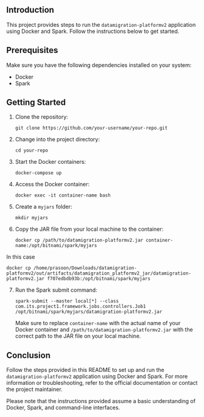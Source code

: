 
## Introduction

This project provides steps to run the `datamigration-platformv2` application using Docker and Spark. Follow the instructions below to get started.

## Prerequisites

Make sure you have the following dependencies installed on your system:

- Docker
- Spark

## Getting Started

1. Clone the repository:

   ```shell
   git clone https://github.com/your-username/your-repo.git
   ```

2. Change into the project directory:

   ```shell
   cd your-repo
   ```

3. Start the Docker containers:

   ```shell
   docker-compose up
   ```

4. Access the Docker container:

   ```shell
   docker exec -it container-name bash
   ```

5. Create a `myjars` folder:

   ```shell
   mkdir myjars
   ```

6. Copy the JAR file from your local machine to the container:

   ```shell
   docker cp /path/to/datamigration-platformv2.jar container-name:/opt/bitnami/spark/myjars
   ```
In this case
   ```shell
   docker cp /home/prasoon/Downloads/datamigration-platformv2/out/artifacts/datamigration_platformv2_jar/datamigration-platformv2.jar f707edbdb93b:/opt/bitnami/spark/myjars
   ```

7. Run the Spark submit command:

   ```shell
   spark-submit --master local[*] --class com.its.project1.framework.jobs.controllers.Job1 /opt/bitnami/spark/myjars/datamigration-platformv2.jar
   ```

   Make sure to replace `container-name` with the actual name of your Docker container and `/path/to/datamigration-platformv2.jar` with the correct path to the JAR file on your local machine.

## Conclusion

Follow the steps provided in this README to set up and run the `datamigration-platformv2` application using Docker and Spark. For more information or troubleshooting, refer to the official documentation or contact the project maintainer.

Please note that the instructions provided assume a basic understanding of Docker, Spark, and command-line interfaces.
